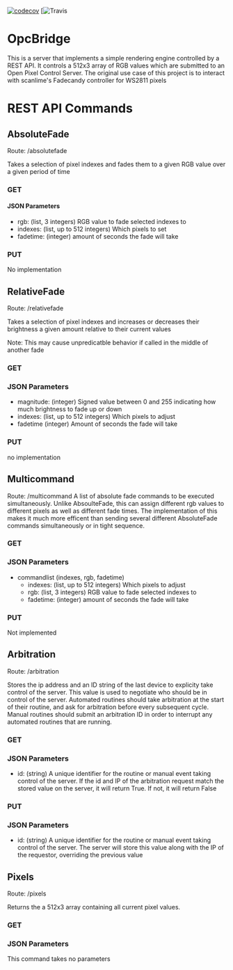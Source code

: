 [![codecov](https://codecov.io/gh/Kriegbaum/OpcBridge/branch/main/graph/badge.svg?token=CAMPQXNTIR)](https://codecov.io/gh/Kriegbaum/OpcBridge)
[![Travis](https://www.travis-ci.com/Kriegbaum/OpcBridge.svg?branch=main)

# OpcBridge
This is a server that implements a simple rendering engine controlled by a REST API. 
It controls a 512x3 array of RGB values which are submitted to an Open Pixel Control Server.
The original use case of this project is to interact with scanlime's Fadecandy controller for WS2811 pixels

# REST API Commands
## AbsoluteFade
Route: /absolutefade

Takes a selection of pixel indexes and fades them to a given RGB value over a given period of time

### GET
#### JSON Parameters
* rgb: (list, 3 integers) RGB value to fade selected indexes to
* indexes: (list, up to 512 integers) Which pixels to set
* fadetime: (integer) amount of seconds the fade will take

### PUT
No implementation

## RelativeFade
Route: /relativefade

Takes a selection of pixel indexes and increases or decreases their brightness a given amount relative to their current values

Note: This may cause unpredicatble behavior if called in the middle of another fade
### GET
### JSON Parameters
* magnitude: (integer) Signed value between 0 and 255 indicating how much brightness to fade up or down
* indexes: (list, up to 512 integers) Which pixels to adjust
* fadetime (integer) Amount of seconds the fade will take

### PUT
no implementation

## Multicommand
Route: /multicommand
A list of absolute fade commands to be executed simultaneously. Unlike AbsoulteFade, this can assign different rgb values to different pixels as well as different fade times. The implementation of this makes it much more efficent than sending several different AbsoluteFade commands simultaneously or in tight sequence.

### GET
### JSON Parameters
* commandlist (indexes, rgb, fadetime)
  * indexes: (list, up to 512 integers) Which pixels to adjust
  * rgb: (list, 3 integers) RGB value to fade selected indexes to
  * fadetime: (integer) amount of seconds the fade will take
### PUT
Not implemented

## Arbitration
Route: /arbitration

Stores the ip address and an ID string of the last device to explicity take control of the server. This value is used to negotiate who should be in control of the server. Automated routines should take arbitration at the start of their routine, and ask for arbitration before every subsequent cycle. Manual routines should submit an arbitration ID in order to interrupt any automated routines that are running. 

### GET
### JSON Parameters
* id: (string) A unique identifier for the routine or manual event taking control of the server. If the id and IP of the arbitration request match the stored value on the server, it will return True. If not, it will return False

### PUT
### JSON Parameters
* id: (string) A unique identifier for the routine or manual event taking control of the server. The server will store this value along with the IP of the requestor, overriding the previous value

## Pixels
Route: /pixels

Returns the a 512x3 array containing all current pixel values.

### GET
### JSON Parameters
This command takes no parameters

